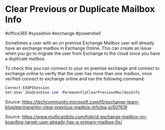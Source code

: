 # Clear Previous or Duplicate Mailbox Info
#office365 #sysadmin #exchange #powershell 

Sometimes a user with an on premise Exchange Mailbox user will already have an exchange mailbox in Exchange Online. This can create an issue when you go to migrate the user from Exchange to the cloud since you have a duplicate mailbox.

To check this you can connect to your on premise exchange and connect to exchange online to verify that the user has more than one mailbox, once verified connect to exchange online and run the following command:

```powershell
Connect-EXOPSSession
Set-User Jon@contoso.com -PermanentlyClearPreviousMailboxInfo
```

Source: https://techcommunity.microsoft.com/t5/exchange-team-blog/permanently-clear-previous-mailbox-info/ba-p/607619

Source: https://www.multicastbits.com/hybrid-exchange-mailbox-on-boarding-target-user-already-has-a-primary-mailbox-fix/
